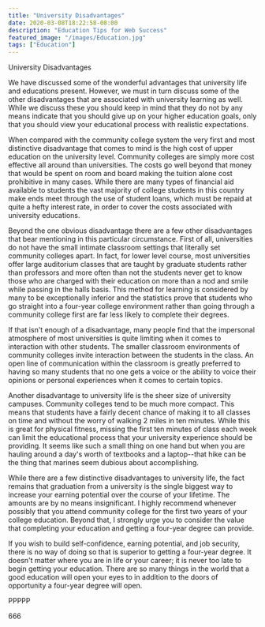 ```yaml
---
title: "University Disadvantages"
date: 2020-03-08T18:22:58-08:00
description: "Education Tips for Web Success"
featured_image: "/images/Education.jpg"
tags: ["Education"]
---
```


University Disadvantages

We have discussed some of the wonderful advantages that university life and educations present. However, we must in turn discuss some of the other disadvantages that are associated with university learning as well. While we discuss these you should keep in mind that they do not by any means indicate that you should give up on your higher education goals, only that you should view your educational process with realistic expectations.

When compared with the community college system the very first and most distinctive disadvantage that comes to mind is the high cost of upper education on the university level. Community colleges are simply more cost effective all around than universities. The costs go well beyond that money that would be spent on room and board making the tuition alone cost prohibitive in many cases. While there are many types of financial aid available to students the vast majority of college students in this country make ends meet through the use of student loans, which must be repaid at quite a hefty interest rate, in order to cover the costs associated with university educations.

Beyond the one obvious disadvantage there are a few other disadvantages that bear mentioning in this particular circumstance. First of all, universities do not have the small intimate classroom settings that literally set community colleges apart. In fact, for lower level course, most universities offer large auditorium classes that are taught by graduate students rather than professors and more often than not the students never get to know those who are charged with their education on more than a nod and smile while passing in the halls basis. This method for learning is considered by many to be exceptionally inferior and the statistics prove that students who go straight into a four-year college environment rather than going through a community college first are far less likely to complete their degrees. 

If that isn't enough of a disadvantage, many people find that the impersonal atmosphere of most universities is quite limiting when it comes to interaction with other students. The smaller classroom environments of community colleges invite interaction between the students in the class. An open line of communication within the classroom is greatly preferred to having so many students that no one gets a voice or the ability to voice their opinions or personal experiences when it comes to certain topics.

Another disadvantage to university life is the sheer size of university campuses. Community colleges tend to be much more compact. This means that students have a fairly decent chance of making it to all classes on time and without the worry of walking 2 miles in ten minutes. While this is great for physical fitness, missing the first ten minutes of class each week can limit the educational process that your university experience should be providing. It seems like such a small thing on one hand but when you are hauling around a day's worth of textbooks and a laptop--that hike can be the thing that marines seem dubious about accomplishing.

While there are a few distinctive disadvantages to university life, the fact remains that graduation from a university is the single biggest way to increase your earning potential over the course of your lifetime. The amounts are by no means insignificant. I highly recommend whenever possibly that you attend community college for the first two years of your college education. Beyond that, I strongly urge you to consider the value that completing your education and getting a four-year degree can provide.

If you wish to build self-confidence, earning potential, and job security, there is no way of doing so that is superior to getting a four-year degree. It doesn't matter where you are in life or your career; it is never too late to begin getting your education. There are so many things in the world that a good education will open your eyes to in addition to the doors of opportunity a four-year degree will open.

PPPPP

666

